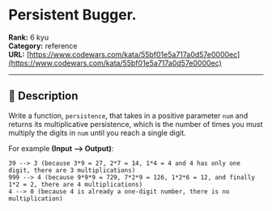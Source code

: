 # Persistent Bugger.

**Rank:** 6 kyu  
**Category:** reference  
**URL:** [https://www.codewars.com/kata/55bf01e5a717a0d57e0000ec](https://www.codewars.com/kata/55bf01e5a717a0d57e0000ec)

---

## 📝 Description

Write a function, `persistence`, that takes in a positive parameter `num` and returns its multiplicative persistence, which is the number of times you must multiply the digits in `num` until you reach a single digit.

For example **(Input --> Output)**:

```
39 --> 3 (because 3*9 = 27, 2*7 = 14, 1*4 = 4 and 4 has only one digit, there are 3 multiplications)
999 --> 4 (because 9*9*9 = 729, 7*2*9 = 126, 1*2*6 = 12, and finally 1*2 = 2, there are 4 multiplications)
4 --> 0 (because 4 is already a one-digit number, there is no multiplication)
```
